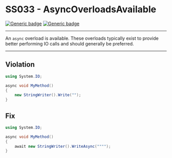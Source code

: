 # SS033 - AsyncOverloadsAvailable

[![Generic badge](https://img.shields.io/badge/Severity-Warning-yellow.svg)](https://shields.io/) [![Generic badge](https://img.shields.io/badge/CodeFix-Yes-green.svg)](https://shields.io/)

---

An `async` overload is available. These overloads typically exist to provide better performing IO calls and should generally be preferred.

---

## Violation
```cs
using System.IO;

async void MyMethod()
{
    new StringWriter().Write("");
}
```

## Fix
```cs
using System.IO;

async void MyMethod()
{
    await new StringWriter().WriteAsync("""");
}
```